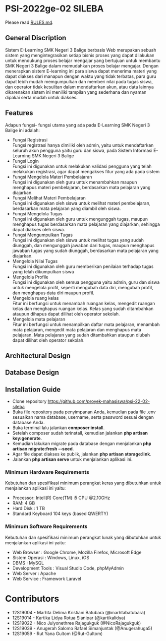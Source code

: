 # PSI-2022ge-02 SILEBA
Please read [RULES.md](RULES.md).

## General Discription
Sistem E-Learning SMK Negeri 3 Balige berbasis Web merupakan sebuah sistem yang mengintegrasikan setiap bisnis proses yang dapat dilakukan untuk mendukung proses belajar mengajar yang bertujuan untuk membantu SMK Negeri 3 Balige dalam memudahkan proses belajar mengajar. Dengan menerapkan sistem E-learning ini para siswa dapat menerima materi yang dapat diakses dari manapun dengan waktu yang tidak terbatas, para guru dapat lebih mudah memgumpulkan dan memberi nilai pada tugas siswa, dan operator tidak kesulitan dalam mendaftarkan akun, atau data lainnya dikarenakan sistem ini meniliki tampilan yang sederhana dan nyaman dipakai serta mudah untuk diakses.


## Features
Adapun fungsi- fungsi utama yang ada pada E-Learning SMK Negeri 3 Balige ini adalah:
- Fungsi Registrasi\
Fungsi registrasi hanya dimiliki oleh admin, yaitu untuk mendaftarkan seluruh akun pengguna yaitu guru dan siswa, pada Sistem Informasi E-Learning SMK Negeri 3 Balige
- Fungsi Login\
Fungsi ini digunakan untuk melakukan validasi pengguna yang telah melakukan registrasi, agar dapat mengakses fitur yang ada pada sistem
- Fungsi Mengelola Materi Pembelajaran\
Fungsi ini digunakan oleh guru untuk menambahkan maupun menghapus materi pembelajaran, berdasarkan mata pelajaran yang diajarkan.
- Fungsi Melihat Materi Pembelajaran\
Fungsi ini digunakan oleh siswa untuk melihat materi pembelajaran, berdasarkan mata pelajaran yang diambil oleh siswa.
- Fungsi Mengelola Tugas\
Fungsi ini digunakan oleh guru untuk mengunggah tugas, maupun menghapus tugas berdasarkan mata pelajaran yang diajarkan, sehingga dapat diakses oleh siswa.
- Fungsi Mengumpulkan Tugas\
Fungsi ini digunakan oleh siswa untuk melihat tugas yang sudah diunggah, dan mengunggah jawaban dari tugas, maupun menghapus jawaban tugas yang sudah diunggah, berdasarkan mata pelajaran yang diajarkan.
- Mengelola Nilai Tugas\
Fungsi ini digunakan oleh guru memberikan penilaian terhadap tugas yang telah dikumpulkan siswa
- Mengelola Profile\
Fungsi ini digunakan oleh semua pengguna yaitu admin, guru dan siswa untuk mengelola profil, seperti mengubah data diri, mengubah profil, dan menghapus data diri maupun profil.  
- Mengelola ruang kelas\
Fitur ini berfungsi untuk menambah ruangan kelas, mengedit ruangan kelas dan menghapus ruangan kelas. Kelas yang sudah ditambahkan ataupun dihapus dapat dilihat oleh operator sekolah.
- Mengelola mata pelajaran\
Fitur ini berfungsi untuk menampilkan daftar mata pelajaran, menambah mata pelajaran, mengedit mata pelajaran dan menghapus mata pelajaran. Mata pelajaran yang sudah ditambahkan ataupun diubah dapat dilihat oleh operator sekolah.


## Architectural Design

## Database Design


## Installation Guide
- Clone repository https://github.com/proyek-mahasiswa/psi-22-02-sileba
- Buka file repository pada penyimpanan Anda, kemudian pada file .env sesuaikan nama database, username, serta password sesuai dengan database Anda.
- Buka terminal lalu jalankan **composer install**.
- Setelah composer sudah terinstall, kemudian jalankan **php artisan key:generate**.
- Kemudian lakukan migrate pada database dengan menjalankan **php artisan migrate:fresh --seed**.
- Agar file dapat diakses ke publik, jalankan **php artisan storage:link**.
- Jalankan **php artisan serve** untuk menjalankan aplikasi ini.


### Minimum Hardware Requirements
Kebutuhan dan spesifikasi minimum perangkat keras yang dibutuhkan untuk menjalankan aplikasi ini yaitu:
- Processor: Intell(R) Core(TM) i5 CPU @2.10GHz
- RAM: 4 GB	
- Hard Disk : 1 TB
- Standard Keyboard 104 keys (based QWERTY)


### Minimum Software Requirements
Kebutuhan dan spesifikasi minimum perangkat lunak yang dibutuhkan untuk menjalankan aplikasi ini yaitu:
- Web Browser : Google Chrome, Mozilla Firefox, Microsoft Edge 
- Sistem Operasi : Windows, Linux, iOS
- DBMS : MySQL
- Development Tools : Visual Studio Code, phpMyAdmin
- Web Server : Apache
- Web Service : Framework Laravel


# Contributors
+ 12S19004 - Marhta Delima Kristiani Batubara (@marhtabatubara)
+ 12S19014 - Kartika Lidya Rotua Sianipar (@kartikalidya)
+ 12S19022 - Nico Julyonethree Rajagukguk (@NicoRajagukguk)
+ 12S19039 - Anugerah Salomo Rafael Simanjuntak (@Anugerahuga5)
+ 12S19059 - Rut Yana Gultom (@Rut-Gultom)


